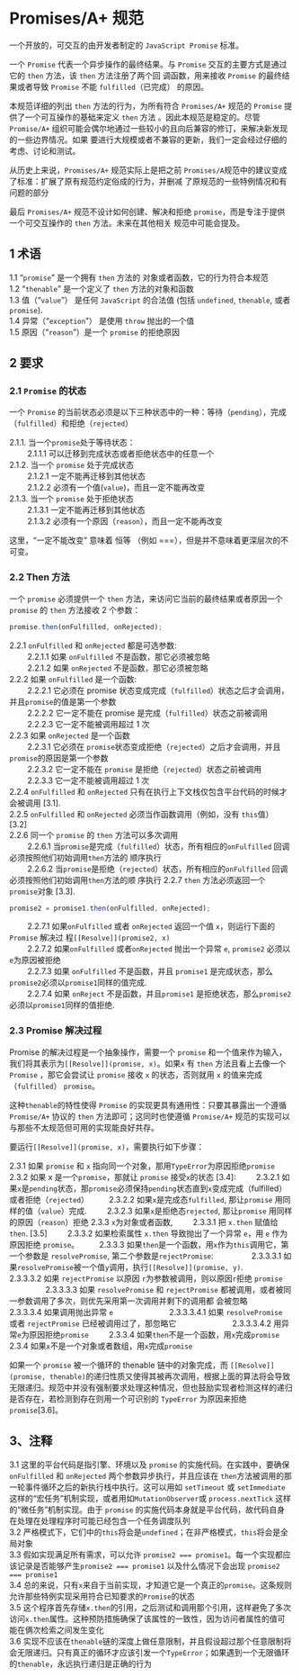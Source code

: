 # Promises/A+ 规范

 <!-- markdownlint-disable -->

一个开放的，可交互的由开发者制定的 `JavaScript Promise` 标准。

一个 `Promise` 代表一个异步操作的最终结果。与 `Promise` 交互的主要方式是通过它的 `then` 方法，该 `then` 方法注册了两个回
调函数，用来接收 `Promise` 的最终结果或者导致 `Promise` 不能 `fulfilled`（已完成） 的原因。

本规范详细的列出 `then` 方法的行为，为所有符合 `Promises/A+` 规范的 `Promise` 提供了一个可互操作的基础来定义 `then` 方法
。因此本规范是稳定的。尽管 `Promise/A+` 组织可能会偶尔地通过一些较小的且向后兼容的修订，来解决新发现的一些边界情况。如果
要进行大规模或者不兼容的更新，我们一定会经过仔细的考虑、讨论和测试。

从历史上来说，`Promises/A+` 规范实际上是把之前 `Promises/A`规范中的建议变成了标准：扩展了原有规范约定俗成的行为，并删减
了原规范的一些特例情况和有问题的部分

最后 `Promises/A+` 规范不设计如何创建、解决和拒绝 `promise`，而是专注于提供一个可交互操作的 `then` 方法。未来在其他相关
规范中可能会提及。

## 1 术语

1.1 “`promise`” 是一个拥有 `then` 方法的 对象或者函数，它的行为符合本规范  
1.2 “`thenable`” 是一个定义了 `then` 方法的对象和函数  
1.3 值（“`value`”） 是任何 `JavaScript` 的合法值 (包括 `undefined`, `thenable`, 或者 `promise`).  
1.4 异常（“`exception`”） 是使用 `throw` 抛出的一个值   
1.5 原因（“`reason`”）是一个 `promise` 的拒绝原因

## 2 要求

### 2.1 `Promise` 的状态

一个 `Promise` 的当前状态必须是以下三种状态中的一种：等待（`pending`），完成（`fulfilled`）和拒绝（`rejected`）

2.1.1. 当一个`promise`处于等待状态：  
 &emsp;&emsp; 2.1.1.1 可以迁移到完成状态或者拒绝状态中的任意一个  
2.1.2. 当一个 `promise` 处于完成状态  
 &emsp;&emsp; 2.1.2.1 一定不能再迁移到其他状态  
 &emsp;&emsp; 2.1.2.2 必须有一个值(`value`)，而且一定不能再改变  
2.1.3. 当一个 `promise` 处于拒绝状态  
 &emsp;&emsp; 2.1.3.1 一定不能再迁移到其他状态  
 &emsp;&emsp; 2.1.3.2 必须有一个原因（`reason`），而且一定不能再改变

这里，“一定不能改变” 意味着 恒等 （例如 ===），但是并不意味着更深层次的不可变。

### 2.2 Then 方法

一个 `promise` 必须提供一个 `then` 方法，来访问它当前的最终结果或者原因一个 `promise` 的 `then` 方法接收 2 个参数：

```js
promise.then(onFulfilled, onRejected);
```

2.2.1 `onFulfilled` 和 `onRejected` 都是可选参数:  
 &emsp;&emsp; 2.2.1.1 如果 `onFulfilled` 不是函数，那它必须被忽略  
 &emsp;&emsp; 2.2.1.2 如果 `onRejected` 不是函数，那它必须被忽略  
2.2.2 如果 `onFulfilled` 是一个函数:  
 &emsp;&emsp; 2.2.2.1 它必须在 promise 状态变成完成（`fulfilled`）状态之后才会调用，并且`promise`的值是第一个参数  
 &emsp;&emsp; 2.2.2.2 它一定不能在 promise 是完成（`fulfilled`）状态之前被调用  
 &emsp;&emsp; 2.2.2.3 它一定不能被调用超过 1 次  
2.2.3 如果 `onRejected` 是一个函数  
 &emsp;&emsp; 2.2.3.1 它必须在 `promise`状态变成拒绝（`rejected`）之后才会调用，并且`promise`的原因是第一个参数  
 &emsp;&emsp; 2.2.3.2 它一定不能在 `promise` 是拒绝（`rejected`）状态之前被调用  
 &emsp;&emsp; 2.2.3.3 它一定不能被调用超过 1 次  
2.2.4 `onFulfilled` 和 `onRejected` 只有在执行上下文栈仅包含平台代码的时候才会被调用 [3.1].  
2.2.5 `onFulfilled` 和 `onRejected` 必须当作函数调用（例如，没有 `this`值） [3.2]  
2.2.6 同一个 `promise` 的 `then` 方法可以多次调用  
&emsp;&emsp; 2.2.6.1 当`promise`是完成（`fulfilled`）状态，所有相应的`onFulfilled` 回调必须按照他们初始调用`then`方法的
顺序执行  
&emsp;&emsp; 2.2.6.2 当`promise`是拒绝（`rejected`）状态，所有相应的`onFulfilled` 回调必须按照他们初始调用`then`方法的顺
序执行 2.2.7 `then` 方法必须返回一个`promise`对象 [3.3].

```js
promise2 = promise1.then(onFulfilled, onRejected);
```

&emsp;&emsp; 2.2.7.1 如果`onFulfilled` 或者 `onRejected` 返回一个值 `x`，则运行下面的 `Promise` 解决过
程`[[Resolve]](promise2, x)`  
 &emsp;&emsp; 2.2.7.2 如果`onFulfilled` 或者`onRejected` 抛出一个异常 `e`, `promise2` 必须以 `e`为原因被拒绝  
 &emsp;&emsp; 2.2.7.3 如果 `onFulfilled` 不是函数，并且 `promise1` 是完成状态，那么`promise2`必须以`promise1`同样的值完成.  
 &emsp;&emsp; 2.2.7.4 如果 `onReject` 不是函数，并且`promise1` 是拒绝状态，那么`promise2`必须以`promise1`同样的值拒绝.

### 2.3 Promise 解决过程

Promise 的解决过程是一个抽象操作，需要一个 `promise` 和一个值来作为输入，我们将其表示为`[[Resolve]](promise, x)`。如果`x` 有 `then` 方法且看上去像一个 `Promise` ，那它会尝试让 `promise` 接收 `x` 的状态，否则就用 `x` 的值来完成（`fulfilled`） `promise`。

这种`thenable`的特性使得 `Promise` 的实现更具有通用性：只要其暴露出一个遵循 `Promise/A+` 协议的 `then` 方法即可；这同时也使遵循 `Promise/A+` 规范的实现可以与那些不太规范但可用的实现能良好共存。

要运行`[[Resolve]](promise, x)`，需要执行如下步骤：

2.3.1 如果 `promise` 和 `x` 指向同一个对象，那用`TypeError`为原因拒绝`promise`
2.3.2 如果 x 是一个`promise`，那就让 `promise` 接受`x`的状态 [3.4]:
   &emsp;&emsp; 2.3.2.1 如果`x`是`pending`状态，那`promise`必须保持`pending`状态直到`x`变成完成（fulfilled）或者拒绝（`rejected`）
   &emsp;&emsp; 2.3.2.2 如果`x`是完成态`fulfilled`, 那让`promise` 用同样的值（`value`）完成.
   &emsp;&emsp; 2.3.2.3 如果`x`是拒绝态`rejected`, 那让`promise` 用同样的原因（`reason`）拒绝
2.3.3 `x`为对象或者函数,
   &emsp;&emsp; 2.3.3.1 把 `x.then` 赋值给 `then`. [3.5]
   &emsp;&emsp; 2.3.3.2 如果检索属性 `x.then` 导致抛出了一个异常 `e`，用 `e` 作为原因拒绝 `promise`。
   &emsp;&emsp; 2.3.3.3 如果`then`是一个函数，用`x`作为`this`调用它，第一个参数是 `resolvePromise`, 第二个参数是`rejectPromise`:
      &emsp;&emsp; &emsp;&emsp; 2.3.3.3.1 如果`resolvePromise`被一个值`y`调用，执行`[[Resolve]](promise, y)`.
      &emsp;&emsp; &emsp;&emsp; 2.3.3.3.2 如果 `rejectPromise` 以原因 `r`为参数被调用，则以原因`r`拒绝 `promise`
      &emsp;&emsp; &emsp;&emsp; 2.3.3.3.3 如果 `resolvePromise` 和 `rejectPromise` 都被调用，或者被同一参数调用了多次，则优先采用第一次调用并剩下的调用都
         会被忽略
      &emsp;&emsp; &emsp;&emsp; 2.3.3.3.4 如果调用抛出异常 `e`
        &emsp;&emsp; &emsp;&emsp; &emsp;&emsp;  2.3.3.3.4.1 如果 `resolvePromise` 或者 `rejectPromise` 已经被调用过了，那忽略它
        &emsp;&emsp; &emsp;&emsp; &emsp;&emsp;  2.3.3.3.4.2 用异常`e`为原因拒绝`promise`
   &emsp;&emsp; 2.3.3.4 如果`then`不是一个函数，用`x`完成`promise`
2.3.4 如果`x`不是一个对象或者数组，用`x`完成`promise`

如果一个 `promise` 被一个循环的 thenable 链中的对象完成，而 `[[Resolve]](promise, thenable)`的递归性质又使得其被再次调用，根据上面的算法将会导致无限递归。规范中并没有强制要求处理这种情况，但也鼓励实现者检测这样的递归是否存在，若检测到存在则用一个可识别的 `TypeError` 为原因来拒绝 `promise`[3.6]。

## 3、注释

3.1 这里的平台代码是指引擎、环境以及 `promise` 的实施代码。在实践中，要确保 `onFulfilled` 和 `onRejected` 两个参数异步执行，并且应该在 `then`方法被调用的那一轮事件循环之后的新执行栈中执行。这可以用如 `setTimeout` 或 `setImmediate`这样的“宏任务”机制实现，或者用如`MutationObserver`或 `process.nextTick` 这样的“微任务”机制实现。由于 `promise` 的实施代码本身就是平台代码，故代码自身在处理在处理程序时可能已经包含一个任务调度队列  
3.2 严格模式下，它们中的`this`将会是`undefined`；在非严格模式，`this`将会是全局对象  
3.3 假如实现满足所有需求，可以允许 `promise2 === promise1`。每一个实现都应该记录是否能够产生`promise2 === promise1` 以及什么情况下会出现 `promise2 === promise1`  
3.4 总的来说，只有`x`来自于当前实现，才知道它是一个真正的`promise`。这条规则允许那些特例实现采用符合已知要求的`Promise`的状态  
3.5 这个程序首先存储`x.then`的引用，之后测试和调用那个引用，这样避免了多次访问`x.then`属性。这种预防措施确保了该属性的一致性，因为访问者属性的值可能在俩次检索之间发生变化  
3.6 实现不应该在`thenable`链的深度上做任意限制，并且假设超过那个任意限制将会无限递归。只有真正的循环才应该引发一个`TypeError`；如果遇到一个无限循环的`thenable`，永远执行递归是正确的行为  
